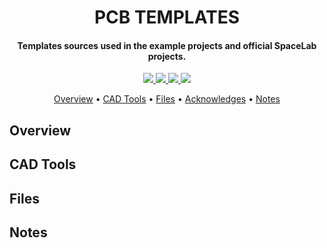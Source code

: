 <h1 align="center">
	PCB TEMPLATES
	<br>
</h1>

<h4 align="center">Templates sources used in the example projects and official SpaceLab projects.</h4>

<p align="center">
    <a href="">
		<img src="https://img.shields.io/badge/contributor-Kleber-green?style=for-the-badge">
	</a>
    <a href="">
		<img src="https://img.shields.io/badge/contributor-Yan-blue?style=for-the-badge">
	</a>
	<a href="">
		<img src="https://img.shields.io/badge/contributor-Andre-yellow?style=for-the-badge">
	</a>
	<a href="">
		<img src="https://img.shields.io/badge/contributor-Gabriel-lightgray?style=for-the-badge">
	</a>
</p>

<p align="center">
  	<a href="#overview">Overview</a> •
  	<a href="#cad-tools">CAD Tools</a> •
  	<a href="#files">Files</a> •
  	<a href="#acknowledges">Acknowledges</a> •
  	<a href="#notes">Notes</a>
</p>


## Overview

## CAD Tools

## Files

## Notes
